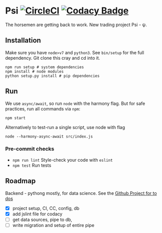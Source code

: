# Psi [![CircleCI](https://circleci.com/gh/kengz/psi.svg?style=shield)](https://circleci.com/gh/kengz/psi) [![Codacy Badge](https://api.codacy.com/project/badge/Grade/1bfadfa824fc46eab2f86841b46fb8c6)](https://www.codacy.com/app/kengzwl/psi?utm_source=github.com&amp;utm_medium=referral&amp;utm_content=kengz/psi&amp;utm_campaign=Badge_Grade)
The horsemen are getting back to work. New trading project Psi - ψ.


## Installation

Make sure you have `node>v7` and `python3`. See `bin/setup` for the full dependency. Git clone this cray and cd into it.

```shell
npm run setup # system dependencies
npm install # node modules
python setup.py install # pip dependencies
```


## Run

We use `async/await`, so run `node` with the harmony flag. But for safe practices, run all commands via `npm`:

```shell
npm start
```

Alternatively to test-run a single script, use node with flag
```shell
node --harmony-async-await src/index.js
```

### Pre-commit checks

- `npm run lint` Style-check your code with `eslint`
- `npm test` Run tests


## Roadmap

Backend - pythong mostly, for data science. See the [Github Project for to dos](https://github.com/kengz/psi/projects/1)

- [x] project setup, CI, CC, config, db
- [x] add jslint file for codacy
- [ ] get data sources, pipe to db, 
- [ ] write migration and setup of entire pipe
